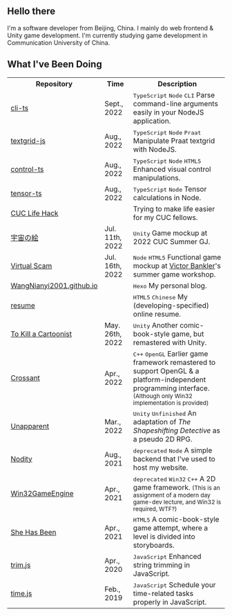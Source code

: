 ## Hello there

I'm a software developer from Beijing, China.
I mainly do web frontend & Unity game development.
I'm currently studying game development in Communication University of China.

## What I've Been Doing

<table>
	<tr><th>Repository</th><th>Time</th><th>Description</th></tr>
	<tr>
		<td><a href="https://github.com/WangNianyi2001/cli-ts">cli-ts</td>
		<td><time>Sept., 2022</time></td>
		<td>
			<kbd>TypeScript</kbd>
			<kbd>Node</kbd>
			<kbd>CLI</kbd>
			Parse command-line arguments easily in your NodeJS application.
		</td>
	</tr>
	<tr>
		<td><a href="https://github.com/WangNianyi2001/textgrid-js">textgrid-js</td>
		<td><time>Aug., 2022</time></td>
		<td>
			<kbd>TypeScript</kbd>
			<kbd>Node</kbd>
			<kbd>Praat</kbd>
			Manipulate Praat textgrid with NodeJS.
		</td>
	</tr>
	<tr>
		<td><a href="https://github.com/WangNianyi2001/control-ts">control-ts</td>
		<td><time>Aug., 2022</time></td>
		<td>
			<kbd>TypeScript</kbd>
			<kbd>Node</kbd>
			<kbd>HTML5</kbd>
			Enhanced visual control manipulations.
		</td>
	</tr>
	<tr>
		<td><a href="https://github.com/WangNianyi2001/tensor-ts">tensor-ts</td>
		<td><time>Aug., 2022</time></td>
		<td>
			<kbd>TypeScript</kbd>
			<kbd>Node</kbd>
			Tensor calculations in Node.
		</td>
	</tr>
	<tr>
		<td><a href="https://github.com/CUC-Life-Hack">CUC Life Hack</td>
		<td></td>
		<td>Trying to make life easier for my CUC fellows.</td>
	</tr>
	<tr>
		<td><a href="https://github.com/WangNianyi2001/Utyuu-no-E">宇宙の絵</a></td>
		<td><time>Jul. 11th, 2022</time></td>
		<td>
			<kbd>Unity</kbd>
			Game mockup at 2022 CUC Summer GJ.
		</td>
	</tr>
	<tr>
		<td><a href="https://github.com/WangNianyi2001/Virtual-Scam">Virtual Scam</a></td>
		<td><time>Jul. 16th, 2022</time></td>
		<td>
			<kbd>Node</kbd>
			<kbd>HTML5</kbd>
			Functional game mockup at <a href="https://mobile.twitter.com/victorbankler">Victor Bankler</a>'s summer game workshop.
		</td>
	</tr>
	<tr>
		<td><a href="https://github.com/WangNianyi2001/WangNianyi2001.github.io">WangNianyi2001.github.io</a></td>
		<td></td>
		<td>
			<kbd>Hexo</kbd>
			My personal blog.
		</td>
	</tr>
	<tr>
		<td><a href="https://github.com/WangNianyi2001/resume">resume</a></td>
		<td></td>
		<td>
			<kbd>HTML5</kbd>
			<kbd>Chinese</kbd>
			My (developing-specified) online resume.
		</td>
	</tr>
	<tr>
		<td><a href="https://github.com/WangNianyi2001/To-Kill-a-Game-Student">To Kill a Cartoonist</a></td>
		<td><time>May. 26th, 2022</time></td>
		<td>
			<kbd>Unity</kbd>
			Another comic-book-style game, but remastered with Unity.
		</td>
	</tr>
	<tr>
		<td><a href="https://github.com/WangNianyi2001/Crossant">Crossant</a></td>
		<td><time>Apr., 2022</time></td>
		<td>
			<kbd>C++</kbd>
			<kbd>OpenGL</kbd>
			Earlier game framework remastered to support OpenGL & a platform-independent programming interface.
			<small>(Although only Win32 implementation is provided)</small>
		</td>
	</tr>
	<tr>
		<td><a href="https://github.com/WangNianyi2001/Unapparent">Unapparent</a></td>
		<td><time>Mar., 2022</time></td>
		<td>
			<kbd>Unity</kbd>
			<kbd>Unfinished</kbd>
			An adaptation of <i>The Shapeshifting Detective</i> as a pseudo 2D RPG.
		</td>
	</tr>
	<tr>
		<td><a href="https://github.com/WangNianyi2001/Nodity">Nodity</a></td>
		<td><time>Aug., 2021</time></td>
		<td>
			<kbd>deprecated</kbd>
			<kbd>Node</kbd>
			A simple backend that I've used to host my website.
		</td>
	</tr>
	<tr>
		<td><a href="https://github.com/WangNianyi2001/Win32GameEngine">Win32GameEngine</a></td>
		<td><time>Apr., 2021</time></td>
		<td>
			<kbd>deprecated</kbd>
			<kbd>Win32</kbd>
			<kbd>C++</kbd>
			A 2D game framework.
			<small>(This is an assignment of a modern day game-dev lecture, and Win32 is required, WTF?)</small>
		</td>
	</tr>
	<tr>
		<td><a href="https://github.com/WangNianyi2001/She-Has-Been">She Has Been</a></td>
		<td><time>Apr., 2021</time></td>
		<td>
			<kbd>HTML5</kbd>
			A comic-book-style game attempt, where a level is divided into storyboards.
		</td>
	</tr>
	<tr>
		<td><a href="https://github.com/WangNianyi2001/trim.js">trim.js</a></td>
		<td><time>Apr., 2020</time></td>
		<td>
			<kbd>JavaScript</kbd>
			Enhanced string trimming in JavaScript.
		</td>
	</tr>
	<tr>
		<td><a href="https://github.com/WangNianyi2001/time.js">time.js</a></td>
		<td><time>Feb., 2019</time></td>
		<td>
			<kbd>JavaScript</kbd>
			Schedule your time-related tasks properly in JavaScript.
		</td>
	</tr>
</table>
